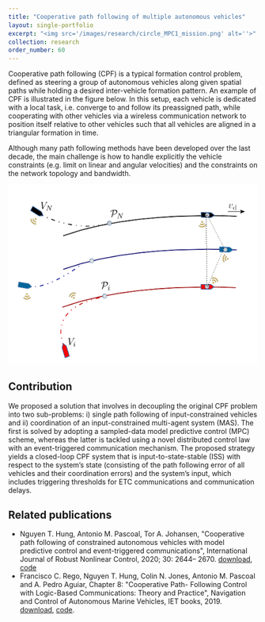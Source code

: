 ```yaml
---
title: "Cooperative path following of multiple autonomous vehicles"
layout: single-portfolio
excerpt: "<img src='/images/research/circle_MPC1_mission.png' alt=''>"
collection: research
order_number: 60
---
```


Cooperative path following (CPF) is a typical formation control problem, defined as steering a group of autonomous
vehicles along given spatial paths while holding a desired inter-vehicle formation pattern.
An example of CPF is illustrated in the figure below. In this setup, each vehicle is dedicated
with a local task, i.e. converge to and follow its preassigned path, while
cooperating with other vehicles via a wireless communication network to position itself
relative to other vehicles such that all vehicles are aligned in a triangular formation
in time.

Although many path following methods have been developed over the last decade, the main challenge is how to handle explicitly the vehicle constraints (e.g. limit on linear and angular velocities) and the constraints on the network topology and bandwidth.  

![](/images/research/CPF_illustration.png)


## Contribution

We proposed a solution that involves in decoupling the original CPF problem into two sub-problems: i) single
path following of input-constrained vehicles and ii) coordination of an input-constrained multi-agent system (MAS). The first is solved by adopting a sampled-data model predictive control (MPC) scheme, whereas the latter is tackled using a novel distributed control law with an event-triggered communication mechanism. The proposed strategy yields a closed-loop CPF system
that is input-to-state-stable (ISS) with respect to the system’s state (consisting of the
path following error of all vehicles and their coordination errors) and the system’s input,
which includes triggering thresholds for ETC communications and communication delays.

## Related publications

- Nguyen T. Hung, Antonio M. Pascoal, Tor A. Johansen, "Cooperative path following of constrained autonomous vehicles with model predictive control and event-triggered communications",
International Journal of Robust Nonlinear Control, 2020; 30: 2644– 2670. [download](https://onlinelibrary.wiley.com/doi/abs/10.1002/rnc.4896), [code]()
- Francisco C. Rego, Nguyen T. Hung, Colin N. Jones, Antonio
	   M. Pascoal and A. Pedro Aguiar, Chapter 8: "Cooperative Path-
	   Following Control with Logic-Based Communications: Theory and
	   Practice", Navigation and Control of Autonomous Marine Vehicles,
	   IET books, 2019. [download](https://digital-library.theiet.org/content/books/10.1049/pbtr011e_ch8), [code](). 
<!-- [Poster](/files/pdf/research/PolMeth 2019 Poster.pdf){: .btn--research} -->
